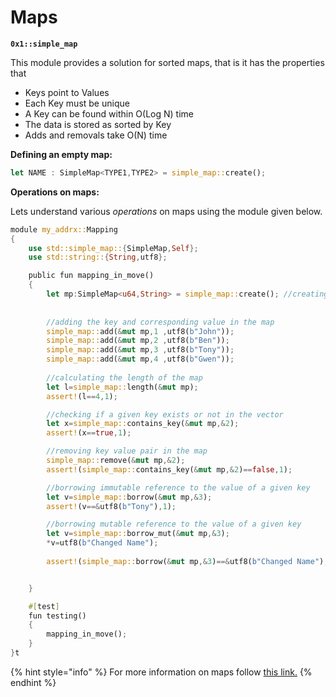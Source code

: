 # Maps

**`0x1::simple_map`**

This module provides a solution for sorted maps, that is it has the properties that

* Keys point to Values
* Each Key must be unique
* A Key can be found within O(Log N) time
* The data is stored as sorted by Key
* Adds and removals take O(N) time

**Defining an empty map:**

```rust
let NAME : SimpleMap<TYPE1,TYPE2> = simple_map::create();
```

**Operations on maps:**

Lets understand various _operations_ on maps using the module given below.

```rust
module my_addrx::Mapping
{
    use std::simple_map::{SimpleMap,Self};
    use std::string::{String,utf8};

    public fun mapping_in_move()
    {
        let mp:SimpleMap<u64,String> = simple_map::create(); //creating an empty map where Key->integer and Value->string.
        
        
        //adding the key and corresponding value in the map
        simple_map::add(&mut mp,1 ,utf8(b"John")); 
        simple_map::add(&mut mp,2 ,utf8(b"Ben"));
        simple_map::add(&mut mp,3 ,utf8(b"Tony"));
        simple_map::add(&mut mp,4 ,utf8(b"Gwen"));
      
        //calculating the length of the map
        let l=simple_map::length(&mut mp);
        assert!(l==4,1);

        //checking if a given key exists or not in the vector
        let x=simple_map::contains_key(&mut mp,&2);
        assert!(x==true,1);

        //removing key value pair in the map
        simple_map::remove(&mut mp,&2);
        assert!(simple_map::contains_key(&mut mp,&2)==false,1);

        //borrowing immutable reference to the value of a given key        
        let v=simple_map::borrow(&mut mp,&3);
        assert!(v==&utf8(b"Tony"),1);

        //borrowing mutable reference to the value of a given key        
        let v=simple_map::borrow_mut(&mut mp,&3);
        *v=utf8(b"Changed Name");
        
        assert!(simple_map::borrow(&mut mp,&3)==&utf8(b"Changed Name"),1);


    }

    #[test]
    fun testing()
    {
        mapping_in_move();
    }
}t
```

{% hint style="info" %}
For more information on maps follow [this link.](https://github.com/aptos-labs/aptos-core/blob/mainnet/aptos-move/framework/aptos-stdlib/doc/simple\_map.md#@Specification\_1\_create)
{% endhint %}
